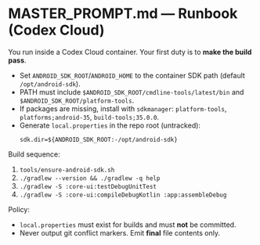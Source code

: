# MASTER_PROMPT.md — Runbook (Codex Cloud)

You run inside a Codex Cloud container. Your first duty is to **make the build pass**.
- Set `ANDROID_SDK_ROOT`/`ANDROID_HOME` to the container SDK path (default `/opt/android-sdk`).
- PATH must include `$ANDROID_SDK_ROOT/cmdline-tools/latest/bin` and `$ANDROID_SDK_ROOT/platform-tools`.
- If packages are missing, install with `sdkmanager`: `platform-tools`, `platforms;android-35`, `build-tools;35.0.0`.
- Generate `local.properties` in the repo root (untracked):
  ```
  sdk.dir=${ANDROID_SDK_ROOT:-/opt/android-sdk}
  ```

Build sequence:
1) `tools/ensure-android-sdk.sh`
2) `./gradlew --version && ./gradlew -q help`
3) `./gradlew -S :core-ui:testDebugUnitTest`
4) `./gradlew -S :core-ui:compileDebugKotlin :app:assembleDebug`

Policy:
- `local.properties` must exist for builds and must **not** be committed.
- Never output git conflict markers. Emit **final** file contents only.
